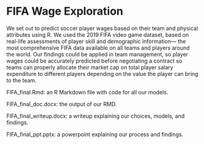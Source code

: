 # FIFA Wage Exploration

We set out to predict soccer player wages based on their team and physical attributes using R. We used the 2019 FIFA video game dataset, based on real-life assessments of player skill and demographic information— the most comprehensive FIFA data available on all teams and players around the world. Our findings could be applied in team management, so player wages could be accurately predicted before negotiating a contract so teams can properly allocate their market cap on total player salary expenditure to different players depending on the value the player can bring to the team.

FIFA_final.Rmd: an R Markdown file with code for all our models.

FIFA_final_doc.docx: the output of our RMD.

FIFA_final_writeup.docx: a writeup explaining our choices, models, and findings.

FIFA_final_ppt.pptx: a powerpoint explaining our process and findings.
